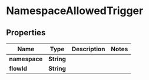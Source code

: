 

# NamespaceAllowedTrigger


## Properties

| Name | Type | Description | Notes |
|------------ | ------------- | ------------- | -------------|
|**namespace** | **String** |  |  |
|**flowId** | **String** |  |  |



